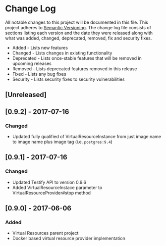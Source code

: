 # Change Log
All notable changes to this project will be documented in this file. This project
adheres to [Semantic Versioning](http://semver.org/). The change log file consists
of sections listing each version and the date they were released along with what
was added, changed, deprecated, removed, fix and security fixes.

- Added - Lists new features
- Changed - Lists changes in existing functionality
- Deprecated -  Lists once-stable features that will be removed in upcoming releases
- Removed - Lists deprecated features removed in this release
- Fixed - Lists any bug fixes
- Security - Lists security fixes to security vulnerabilities

## [Unreleased]

## [0.9.2] - 2017-07-16
### Changed 
- Updated fully qualified of VirtualResourceInstance from just image name to image name plus image tag (i.e. `postgres:9.4`)

## [0.9.1] - 2017-07-16
### Changed 
- Updated Testify API to version 0.9.6
- Added VirtualResourceInstace parameter to VirtualResourceProvider#stop method

## [0.9.0] - 2017-06-06
### Added
- Virtual Resources parent project
- Docker based virtual resource provider implementation